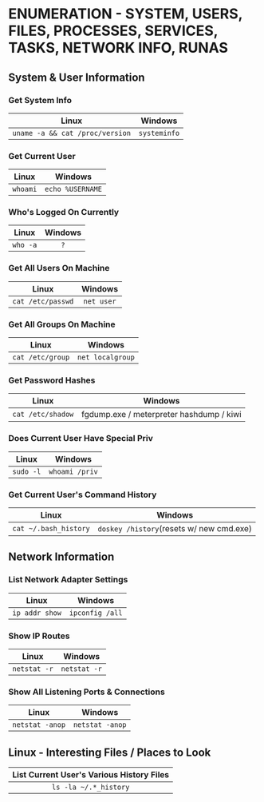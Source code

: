 # ENUMERATION - SYSTEM, USERS, FILES, PROCESSES, SERVICES, TASKS, NETWORK INFO, RUNAS

## System & User Information

### Get System Info
| Linux | Windows |
|:-----:|:-----:|
|```uname -a && cat /proc/version```|```systeminfo```|

### Get Current User

| Linux | Windows |
|:-----:|:-----:|
|```whoami```|```echo %USERNAME```|

### Who's Logged On Currently

| Linux | Windows |
|:-----:|:-----:|
|```who -a```|```?```|

### Get All Users On Machine

| Linux | Windows |
|:-----:|:-----:|
|```cat /etc/passwd```|```net user```|

### Get All Groups On Machine

| Linux | Windows |
|:-----:|:-----:|
|```cat /etc/group```|```net localgroup```|

### Get Password Hashes

| Linux | Windows |
|:-----:|:-----:|
|```cat /etc/shadow```|fgdump.exe / meterpreter hashdump / kiwi|

### Does Current User Have Special Priv

| Linux | Windows |
|:-----:|:-----:|
|```sudo -l```|```whoami /priv```|

### Get Current User's Command History

| Linux | Windows |
|:-----:|:-----:|
|```cat ~/.bash_history```|```doskey /history```(resets w/ new cmd.exe)|

## Network Information

### List Network Adapter Settings

| Linux | Windows |
|:-----:|:-----:|
|```ip addr show```|```ipconfig /all```|

### Show IP Routes

| Linux | Windows |
|:-----:|:-----:|
|```netstat -r```|```netstat -r```|

### Show All Listening Ports & Connections

| Linux | Windows |
|:-----:|:-----:|
|```netstat -anop```|```netstat -anop```|

## Linux - Interesting Files / Places to Look

|List Current User's Various History Files|
|:-----:|
|```ls -la ~/.*_history```|
